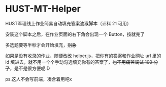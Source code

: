 # HUST-MT-Helper
HUST军理线上作业简易自动填充答案油猴脚本（计科 21 可用）

安装这个脚本之后，在作业页面的右下角会出现一个 Button，按就完了

多选题要等半秒才会开始填充，~~别急~~

如果是没有收录的作业，随便改改 helper.js，把你有的答案和作业网址 url 里的 id 填进去，就不用一个个手动勾选填充你有的答案了，~~也不用痛苦调试 100 分了~~，是不是很方便呢:D

ps.这人不会写前端，凑合着用吧x
